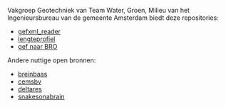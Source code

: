 Vakgroep Geotechniek van Team Water, Groen, Milieu van het Ingenieursbureau van de gemeente Amsterdam biedt deze repositories:
* [gefxml_reader](https://github.com/Amsterdam/gefxml_viewer)
* [lengteprofiel](https://github.com/Amsterdam/lengteprofiel)
* [gef naar BRO](https://github.com/Amsterdam/gef_naar_bro)

Andere nuttige open bronnen:
* [breinbaas](https://github.com/breinbaas)
* [cemsbv](https://github.com/cemsbv)
* [deltares](https://github.com/Deltares/GEOLib)
* [snakesonabrain](https://github.com/snakesonabrain/)
